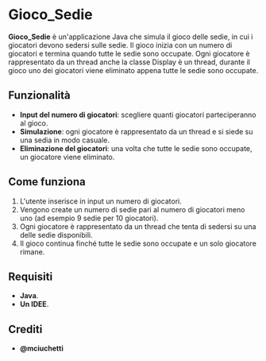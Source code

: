 # Gioco_Sedie

**Gioco_Sedie** è un'applicazione Java che simula il gioco delle sedie, in cui i giocatori devono sedersi sulle sedie. Il gioco inizia con un numero di giocatori e termina quando tutte le sedie sono occupate. Ogni giocatore è rappresentato da un thread anche la classe Display è un thread, durante il gioco uno dei giocatori viene eliminato appena tutte le sedie sono occupate.

## Funzionalità

- **Input del numero di giocatori**: scegliere quanti giocatori parteciperanno al gioco.
- **Simulazione**: ogni giocatore è rappresentato da un thread e si siede su una sedia in modo casuale.
- **Eliminazione del giocatori**: una volta che tutte le sedie sono occupate, un giocatore viene eliminato.

## Come funziona

1. L'utente inserisce in input un numero di giocatori.
2. Vengono create un numero di sedie pari al numero di giocatori meno uno (ad esempio 9 sedie per 10 giocatori).
3. Ogni giocatore è rappresentato da un thread che tenta di sedersi su una delle sedie disponibili.
4. Il gioco continua finché tutte le sedie sono occupate e un solo giocatore rimane.

## Requisiti

- **Java**.
- **Un IDEE**.

## Crediti
- **@mciuchetti**
